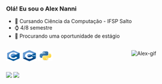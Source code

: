 ### Olá! Eu sou o Alex Nanni

- 🏫 Cursando Ciência da Computação - IFSP Salto
- ⌚ 4/8 semestre
- 💼 Procurando uma oportunidade de estágio
<div style="display: inline_block"><br>
  <img align="center" alt="Alex-C" height="30" width="40" src="https://raw.githubusercontent.com/devicons/devicon/master/icons/c/c-original.svg">
  <img align="center" alt="Alex-C++" height="30" width="40" src="https://raw.githubusercontent.com/devicons/devicon/master/icons/cplusplus/cplusplus-original.svg">
  <img align="center" alt="Alex-Python" height="30" width="40" src="https://raw.githubusercontent.com/devicons/devicon/master/icons/python/python-original.svg">
  <img align="right" alt="Alex-gif" height="100" width="160" src="https://cdn.discordapp.com/attachments/770452477174480966/1070405758434426980/luffy.gif">
</div>

##

<div> 
  <a href = "mailto:alexnanni131204@gmail.com"><img src="https://img.shields.io/badge/-Gmail-%23333?style=for-the-badge&logo=gmail&logoColor=white" target="_blank"></a>
  <a href="https://www.linkedin.com/in/alex-nanni-60bb0a200/" target="_blank"><img src="https://img.shields.io/badge/-LinkedIn-%230077B5?style=for-the-badge&logo=linkedin&logoColor=white" target="_blank"></a> 
  
</div>
          
